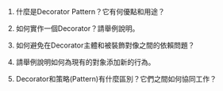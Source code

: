 

1. 什麼是Decorator Pattern？它有何優點和用途？

2. 如何實作一個Decorator？請舉例說明。

3. 如何避免在Decorator主體和被裝飾對像之間的依賴問題？

4. 請舉例說明如何為現有的對象添加新的行為。

5. Decorator和策略(Pattern)有什麼區別？它們之間如何協同工作？